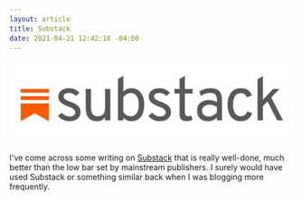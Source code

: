 ```yaml
---
layout: article
title: Substack
date: 2021-04-21 12:42:18 -04:00
---
```


![](/assets/img/uploads/substack.jpg)

I've come across some writing on [Substack](https://substack.com/) that is really well-done, much better than the low bar set by mainstream publishers.  I surely would have used Substack or something similar back when I was blogging more frequently.